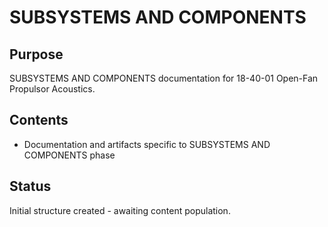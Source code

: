 # SUBSYSTEMS AND COMPONENTS

## Purpose
SUBSYSTEMS AND COMPONENTS documentation for 18-40-01 Open-Fan Propulsor Acoustics.

## Contents
- Documentation and artifacts specific to SUBSYSTEMS AND COMPONENTS phase

## Status
Initial structure created - awaiting content population.
